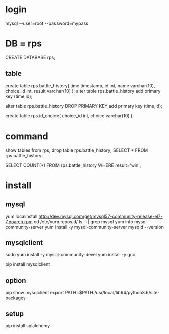 # login
mysql --user=root --password=mypass 

# DB = rps
CREATE DATABASE rps;

## table
create table rps.battle_history(
    time timestamp,
    id int,
    name varchar(10), 
    choice_id int,
    result varchar(10) 
);
alter table rps.battle_history add primary key (time,id); 


alter table rps.battle_history DROP PRIMARY KEY,add primary key (time,id); 


create table rps.id_choice(
    choice_id int,
    choice varchar(10)
);


# command
show tables from rps;
drop table rps.battle_history;
SELECT * FROM rps.battle_history;

SELECT COUNT(*) FROM rps.battle_history WHERE result='win';


# install

## mysql
yum localinstall http://dev.mysql.com/get/mysql57-community-release-el7-7.noarch.rpm 
cd /etc/yum.repos.d/
ls -l | grep mysql
yum info mysql-community-server
yum install -y mysql-community-server
mysqld --version

## mysqlclient
sudo yum install -y mysql-community-devel
yum install -y gcc

pip install mysqlclient

## option
pip show mysqlclient
export PATH=$PATH:/usr/local/lib64/python3.6/site-packages


## setup
pip install sqlalchemy






